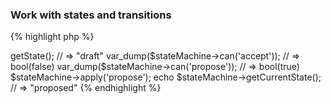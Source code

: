 ### Work with states and transitions

{% highlight php %}
<?php
echo $stateMachine->getState();
// => "draft"

var_dump($stateMachine->can('accept'));
// => bool(false)

var_dump($stateMachine->can('propose'));
// => bool(true)

$stateMachine->apply('propose');
echo $stateMachine->getCurrentState();
// => "proposed"

{% endhighlight %}
